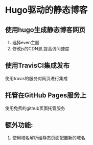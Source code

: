 # Hugo驱动的静态博客

## 使用hugo生成静态博客网页
1. 选择even主题
1. 修改js的CDN源,提高访问速度

## 使用TravisCI集成发布
使用travis的服务对网页进行集成

## 托管在GitHub Pages服务上
使用免费的github页面托管服务

## 额外功能:
1. 使用域名解析给静态页面配置新的域名
